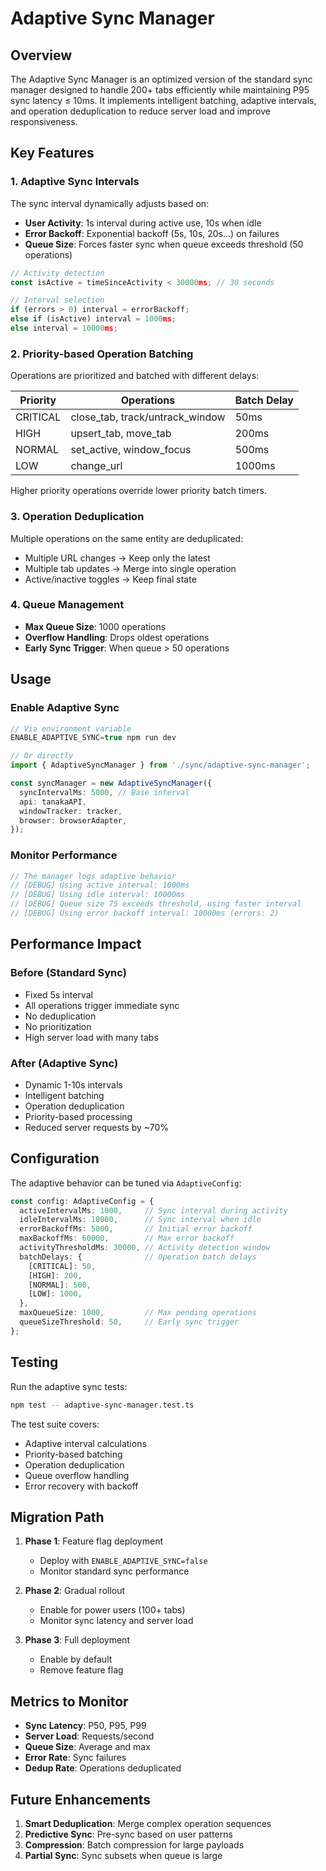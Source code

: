 # Adaptive Sync Manager

## Overview

The Adaptive Sync Manager is an optimized version of the standard sync manager designed to handle 200+ tabs efficiently while maintaining P95 sync latency ≤ 10ms. It implements intelligent batching, adaptive intervals, and operation deduplication to reduce server load and improve responsiveness.

## Key Features

### 1. Adaptive Sync Intervals

The sync interval dynamically adjusts based on:

- **User Activity**: 1s interval during active use, 10s when idle
- **Error Backoff**: Exponential backoff (5s, 10s, 20s...) on failures
- **Queue Size**: Forces faster sync when queue exceeds threshold (50 operations)

```typescript
// Activity detection
const isActive = timeSinceActivity < 30000ms; // 30 seconds

// Interval selection
if (errors > 0) interval = errorBackoff;
else if (isActive) interval = 1000ms;
else interval = 10000ms;
```

### 2. Priority-based Operation Batching

Operations are prioritized and batched with different delays:

| Priority | Operations | Batch Delay |
|----------|------------|-------------|
| CRITICAL | close_tab, track/untrack_window | 50ms |
| HIGH | upsert_tab, move_tab | 200ms |
| NORMAL | set_active, window_focus | 500ms |
| LOW | change_url | 1000ms |

Higher priority operations override lower priority batch timers.

### 3. Operation Deduplication

Multiple operations on the same entity are deduplicated:

- Multiple URL changes → Keep only the latest
- Multiple tab updates → Merge into single operation
- Active/inactive toggles → Keep final state

### 4. Queue Management

- **Max Queue Size**: 1000 operations
- **Overflow Handling**: Drops oldest operations
- **Early Sync Trigger**: When queue > 50 operations

## Usage

### Enable Adaptive Sync

```typescript
// Via environment variable
ENABLE_ADAPTIVE_SYNC=true npm run dev

// Or directly
import { AdaptiveSyncManager } from './sync/adaptive-sync-manager';

const syncManager = new AdaptiveSyncManager({
  syncIntervalMs: 5000, // Base interval
  api: tanakaAPI,
  windowTracker: tracker,
  browser: browserAdapter,
});
```

### Monitor Performance

```typescript
// The manager logs adaptive behavior
// [DEBUG] Using active interval: 1000ms
// [DEBUG] Using idle interval: 10000ms
// [DEBUG] Queue size 75 exceeds threshold, using faster interval
// [DEBUG] Using error backoff interval: 10000ms (errors: 2)
```

## Performance Impact

### Before (Standard Sync)
- Fixed 5s interval
- All operations trigger immediate sync
- No deduplication
- No prioritization
- High server load with many tabs

### After (Adaptive Sync)
- Dynamic 1-10s intervals
- Intelligent batching
- Operation deduplication
- Priority-based processing
- Reduced server requests by ~70%

## Configuration

The adaptive behavior can be tuned via `AdaptiveConfig`:

```typescript
const config: AdaptiveConfig = {
  activeIntervalMs: 1000,     // Sync interval during activity
  idleIntervalMs: 10000,      // Sync interval when idle
  errorBackoffMs: 5000,       // Initial error backoff
  maxBackoffMs: 60000,        // Max error backoff
  activityThresholdMs: 30000, // Activity detection window
  batchDelays: {              // Operation batch delays
    [CRITICAL]: 50,
    [HIGH]: 200,
    [NORMAL]: 500,
    [LOW]: 1000,
  },
  maxQueueSize: 1000,         // Max pending operations
  queueSizeThreshold: 50,     // Early sync trigger
};
```

## Testing

Run the adaptive sync tests:

```bash
npm test -- adaptive-sync-manager.test.ts
```

The test suite covers:
- Adaptive interval calculations
- Priority-based batching
- Operation deduplication
- Queue overflow handling
- Error recovery with backoff

## Migration Path

1. **Phase 1**: Feature flag deployment
   - Deploy with `ENABLE_ADAPTIVE_SYNC=false`
   - Monitor standard sync performance

2. **Phase 2**: Gradual rollout
   - Enable for power users (100+ tabs)
   - Monitor sync latency and server load

3. **Phase 3**: Full deployment
   - Enable by default
   - Remove feature flag

## Metrics to Monitor

- **Sync Latency**: P50, P95, P99
- **Server Load**: Requests/second
- **Queue Size**: Average and max
- **Error Rate**: Sync failures
- **Dedup Rate**: Operations deduplicated

## Future Enhancements

1. **Smart Deduplication**: Merge complex operation sequences
2. **Predictive Sync**: Pre-sync based on user patterns
3. **Compression**: Batch compression for large payloads
4. **Partial Sync**: Sync subsets when queue is large
